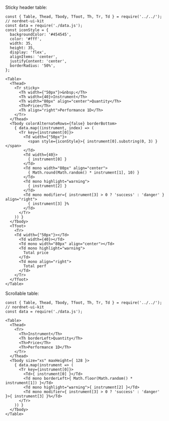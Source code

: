 Sticky header table:

    const { Table, Thead, Tbody, Tfoot, Th, Tr, Td } = require('../../'); // nordnet-ui-kit
    const data = require('./data.js');
    const iconStyle = {
      backgroundColor: '#454545',
      color: '#fff',
      width: 35,
      height: 35,
      display: 'flex',
      alignItems: 'center',
      justifyContent: 'center',
      borderRadius: '50%',
    };

    <Table>
      <Thead>
        <Tr sticky>
          <Th width={"50px"}>&nbsp;</Th>
          <Th width={40}>Instrument</Th>
          <Th width="80px" align="center">Quantity</Th>
          <Th>Price</Th>
          <Th align="right">Performance 1D</Th>
        </Tr>
      </Thead>
      <Tbody colorAlternateRows={false} borderBottom>
        { data.map((instrument, index) => (
          <Tr key={instrument[0]}>
            <Td width={"50px"}>
              <span style={iconStyle}>{ instrument[0].substring(0, 3) }</span>
            </Td>
            <Td width={40}>
              { instrument[0] }
            </Td>
            <Td mono width="80px" align="center">
              { Math.round(Math.random() * instrument[1], 10) }
            </Td>
            <Td mono highlight="warning">
              { instrument[2] }
            </Td>
            <Td mono modifier={ instrument[3] > 0 ? 'success' : 'danger' } align="right">
              { instrument[3] }%
            </Td>
          </Tr>
        )) }
      </Tbody>
      <Tfoot>
        <Tr>
        <Td width={"50px"}></Td>
          <Td width={40}></Td>
          <Td mono width="80px" align="center"></Td>
          <Td mono highlight="warning">
            Total price
          </Td>
          <Td mono align="right">
            Total perf
          </Td>
        </Tr>
      </Tfoot>
    </Table>

Scrollable table:

    const { Table, Thead, Tbody, Tfoot, Th, Tr, Td } = require('../../'); // nordnet-ui-kit
    const data = require('./data.js');

    <Table>
      <Thead>
        <Tr>
          <Th>Instrument</Th>
          <Th borderLeft>Quantity</Th>
          <Th>Price</Th>
          <Th>Performance 1D</Th>
        </Tr>
      </Thead>
      <Tbody size="xs" maxHeight={ 128 }>
        { data.map(instrument => (
          <Tr key={instrument[0]}>
            <Td>{ instrument[0] }</Td>
            <Td mono borderLeft>{ Math.floor(Math.random() * instrument[1]) }</Td>
            <Td mono highlight="warning">{ instrument[2] }</Td>
            <Td mono modifier={ instrument[3] > 0 ? 'success' : 'danger' }>{ instrument[3] }%</Td>
          </Tr>
        )) }
      </Tbody>
    </Table>
